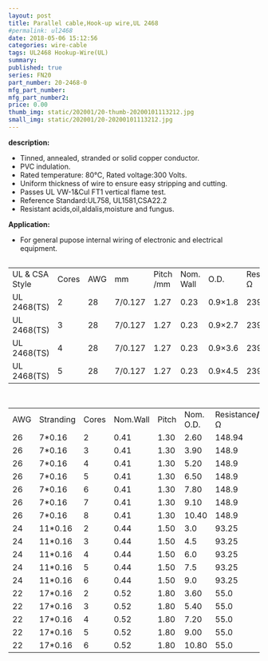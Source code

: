 ```yaml
---
layout: post
title: Parallel cable,Hook-up wire,UL 2468
#permalink: ul2468
date: 2018-05-06 15:12:56
categories: wire-cable
tags: UL2468 Hookup-Wire(UL)
summary: 
published: true 
series: FN20
part_number: 20-2468-0
mfg_part_number: 
mfg_part_number2: 
price: 0.00
thumb_img: static/202001/20-thumb-20200101113212.jpg
small_img: static/202001/20-20200101113212.jpg
---
```



<p>
	<strong>description:</strong>
</p>
<ul>
	<li>
		Tinned, annealed, stranded or solid copper conductor.
	</li>
	<li>
		PVC indulation.
	</li>
	<li>
		Rated temperature: 80℃, Rated voltage:300 Volts.
	</li>
	<li>
		Uniform thickness of wire to ensure easy stripping and cutting.
	</li>
	<li>
		Passes UL VW-1&amp;Cul FT1 vertical flame test.
	</li>
	<li>
		Reference Standard:UL758, UL1581,CSA22.2
	</li>
	<li>
		Resistant acids,oil,aldalis,moisture and fungus.
	</li>
</ul>
<p>
	<strong>Application:</strong>
</p>
<ul>
	<li>
		For general pupose internal wiring of electronic and electrical equipment.
	</li>
</ul>
<p>
	<img src="https://www.hingtak.com/public/goods/ul2468.jpg" alt="" />
</p>
<table class="table table-bordered table-hover table-condensed">
	<tbody>
		<tr>
			<td>
				UL &amp; CSA Style
			</td>
			<td>
				Cores
			</td>
			<td>
				AWG
			</td>
			<td>
				mm
			</td>
			<td>
				Pitch /mm
			</td>
			<td>
				Nom. Wall
			</td>
			<td>
				O.D.
			</td>
			<td>
				Resistance<strong>/</strong>Ω
			</td>
		</tr>
		<tr>
			<td>
				UL 2468(TS)
			</td>
			<td>
				2
			</td>
			<td>
				28
			</td>
			<td>
				7/0.127
			</td>
			<td>
				1.27
			</td>
			<td>
				0.23
			</td>
			<td>
				0.9×1.8
			</td>
			<td>
				239
			</td>
		</tr>
		<tr>
			<td>
				UL 2468(TS)
			</td>
			<td>
				3
			</td>
			<td>
				28
			</td>
			<td>
				7/0.127
			</td>
			<td>
				1.27
			</td>
			<td>
				0.23
			</td>
			<td>
				0.9×2.7
			</td>
			<td>
				239
			</td>
		</tr>
		<tr>
			<td>
				UL 2468(TS)
			</td>
			<td>
				4
			</td>
			<td>
				28
			</td>
			<td>
				7/0.127
			</td>
			<td>
				1.27
			</td>
			<td>
				0.23
			</td>
			<td>
				0.9×3.6
			</td>
			<td>
				239
			</td>
		</tr>
		<tr>
			<td>
				UL 2468(TS)
			</td>
			<td>
				5
			</td>
			<td>
				28
			</td>
			<td>
				7/0.127
			</td>
			<td>
				1.27
			</td>
			<td>
				0.23
			</td>
			<td>
				0.9×4.5
			</td>
			<td>
				239
			</td>
		</tr>
	</tbody>
</table>
<p>
	<br />
</p>
<table class="table table-bordered table-hover table-condensed">
	<tbody>
		<tr>
			<td>
				AWG
			</td>
			<td>
				Stranding
			</td>
			<td>
				Cores
			</td>
			<td>
				Nom.Wall
			</td>
			<td>
				Pitch
			</td>
			<td>
				Nom. O.D.
			</td>
			<td>
				Resistance<strong>/</strong>Ω
			</td>
		</tr>
		<tr>
			<td>
				26
			</td>
			<td>
				7*0.16
			</td>
			<td>
				2
			</td>
			<td>
				0.41
			</td>
			<td>
				1.30
			</td>
			<td>
				2.60
			</td>
			<td>
				148.94
			</td>
		</tr>
		<tr>
			<td>
				26
			</td>
			<td>
				7*0.16
			</td>
			<td>
				3
			</td>
			<td>
				0.41
			</td>
			<td>
				1.30
			</td>
			<td>
				3.90
			</td>
			<td>
				148.9
			</td>
		</tr>
		<tr>
			<td>
				26
			</td>
			<td>
				7*0.16
			</td>
			<td>
				4
			</td>
			<td>
				0.41
			</td>
			<td>
				1.30
			</td>
			<td>
				5.20
			</td>
			<td>
				148.9
			</td>
		</tr>
		<tr>
			<td>
				26
			</td>
			<td>
				7*0.16
			</td>
			<td>
				5
			</td>
			<td>
				0.41
			</td>
			<td>
				1.30
			</td>
			<td>
				6.50
			</td>
			<td>
				148.9
			</td>
		</tr>
		<tr>
			<td>
				26
			</td>
			<td>
				7*0.16
			</td>
			<td>
				6
			</td>
			<td>
				0.41
			</td>
			<td>
				1.30
			</td>
			<td>
				7.80
			</td>
			<td>
				148.9
			</td>
		</tr>
		<tr>
			<td>
				26
			</td>
			<td>
				7*0.16
			</td>
			<td>
				7
			</td>
			<td>
				0.41
			</td>
			<td>
				1.30
			</td>
			<td>
				9.10
			</td>
			<td>
				148.9
			</td>
		</tr>
		<tr>
			<td>
				26
			</td>
			<td>
				7*0.16
			</td>
			<td>
				8
			</td>
			<td>
				0.41
			</td>
			<td>
				1.30
			</td>
			<td>
				10.40
			</td>
			<td>
				148.9
			</td>
		</tr>
		<tr>
			<td>
				24
			</td>
			<td>
				11*0.16
			</td>
			<td>
				2
			</td>
			<td>
				0.44
			</td>
			<td>
				1.50
			</td>
			<td>
				3.0
			</td>
			<td>
				93.25
			</td>
		</tr>
		<tr>
			<td>
				24
			</td>
			<td>
				11*0.16
			</td>
			<td>
				3
			</td>
			<td>
				0.44
			</td>
			<td>
				1.50
			</td>
			<td>
				4.5
			</td>
			<td>
				93.25
			</td>
		</tr>
		<tr>
			<td>
				24
			</td>
			<td>
				11*0.16
			</td>
			<td>
				4
			</td>
			<td>
				0.44
			</td>
			<td>
				1.50
			</td>
			<td>
				6.0
			</td>
			<td>
				93.25
			</td>
		</tr>
		<tr>
			<td>
				24
			</td>
			<td>
				11*0.16
			</td>
			<td>
				5
			</td>
			<td>
				0.44
			</td>
			<td>
				1.50
			</td>
			<td>
				7.5
			</td>
			<td>
				93.25
			</td>
		</tr>
		<tr>
			<td>
				24
			</td>
			<td>
				11*0.16
			</td>
			<td>
				6
			</td>
			<td>
				0.44
			</td>
			<td>
				1.50
			</td>
			<td>
				9.0
			</td>
			<td>
				93.25
			</td>
		</tr>
		<tr>
			<td>
				22
			</td>
			<td>
				17*0.16
			</td>
			<td>
				2
			</td>
			<td>
				0.52
			</td>
			<td>
				1.80
			</td>
			<td>
				3.60
			</td>
			<td>
				55.0
			</td>
		</tr>
		<tr>
			<td>
				22
			</td>
			<td>
				17*0.16
			</td>
			<td>
				3
			</td>
			<td>
				0.52
			</td>
			<td>
				1.80
			</td>
			<td>
				5.40
			</td>
			<td>
				55.0
			</td>
		</tr>
		<tr>
			<td>
				22
			</td>
			<td>
				17*0.16
			</td>
			<td>
				4
			</td>
			<td>
				0.52
			</td>
			<td>
				1.80
			</td>
			<td>
				7.20
			</td>
			<td>
				55.0
			</td>
		</tr>
		<tr>
			<td>
				22
			</td>
			<td>
				17*0.16
			</td>
			<td>
				5
			</td>
			<td>
				0.52
			</td>
			<td>
				1.80
			</td>
			<td>
				9.00
			</td>
			<td>
				55.0
			</td>
		</tr>
		<tr>
			<td>
				22
			</td>
			<td>
				17*0.16
			</td>
			<td>
				6
			</td>
			<td>
				0.52
			</td>
			<td>
				1.80
			</td>
			<td>
				10.80
			</td>
			<td>
				55.0
			</td>
		</tr>
	</tbody>
</table>